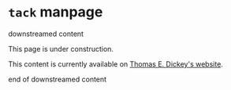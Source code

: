 <!--- issue 89 --->

# `tack` manpage

downstreamed content

This page is under construction.

This content is currently available on [Thomas E. Dickey's website](https://invisible-island.net/ncurses/tack/tack.html).

end of downstreamed content
